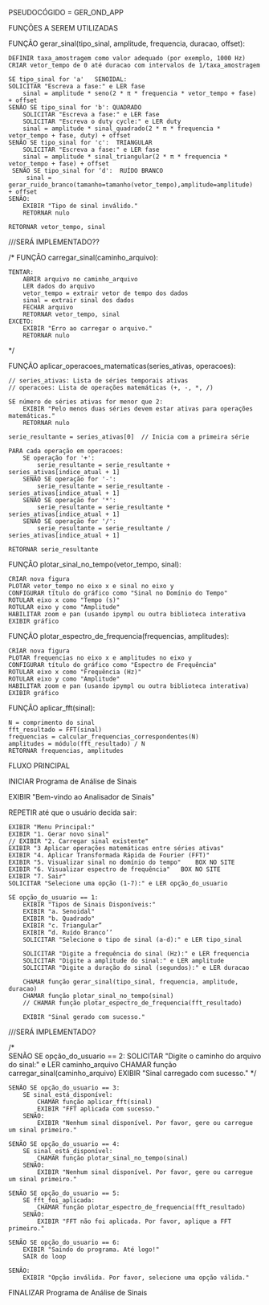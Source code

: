 PSEUDOCÓGIDO = GER_OND_APP 


FUNÇÕES A SEREM UTILIZADAS

FUNÇÃO gerar_sinal(tipo_sinal, amplitude, frequencia, duracao, offset):

    DEFINIR taxa_amostragem como valor adequado (por exemplo, 1000 Hz)
    CRIAR vetor_tempo de 0 até duracao com intervalos de 1/taxa_amostragem
    
    SE tipo_sinal for 'a'	SENOIDAL:
    SOLICITAR "Escreva a fase:" e LER fase
        sinal = amplitude * seno(2 * π * frequencia * vetor_tempo + fase) + offset
    SENÃO SE tipo_sinal for 'b': QUADRADO
        SOLICITAR "Escreva a fase:" e LER fase
        SOLICITAR "Escreva o duty cycle:" e LER duty
        sinal = amplitude * sinal_quadrado(2 * π * frequencia * vetor_tempo + fase, duty) + offset
    SENÃO SE tipo_sinal for 'c':  TRIANGULAR
        SOLICITAR "Escreva a fase:" e LER fase
        sinal = amplitude * sinal_triangular(2 * π * frequencia * vetor_tempo + fase) + offset
     SENÃO SE tipo_sinal for ‘d':  RUÍDO BRANCO
         sinal =  gerar_ruido_branco(tamanho=tamanho(vetor_tempo),amplitude=amplitude)  + offset 
    SENÃO:
        EXIBIR "Tipo de sinal inválido."
        RETORNAR nulo
    
    RETORNAR vetor_tempo, sinal

///SERÁ IMPLEMENTADO??

/* 
FUNÇÃO carregar_sinal(caminho_arquivo):

    TENTAR:
        ABRIR arquivo no caminho_arquivo
        LER dados do arquivo
        vetor_tempo = extrair vetor de tempo dos dados
        sinal = extrair sinal dos dados
        FECHAR arquivo
        RETORNAR vetor_tempo, sinal
    EXCETO:
        EXIBIR "Erro ao carregar o arquivo."
        RETORNAR nulo

*/

FUNÇÃO aplicar_operacoes_matematicas(series_ativas, operacoes):

    // series_ativas: Lista de séries temporais ativas
    // operacoes: Lista de operações matemáticas (+, -, *, /)
    
    SE número de séries ativas for menor que 2:
        EXIBIR "Pelo menos duas séries devem estar ativas para operações matemáticas."
        RETORNAR nulo
    
    serie_resultante = series_ativas[0]  // Inicia com a primeira série
    
    PARA cada operação em operacoes:
        SE operação for '+':
            serie_resultante = serie_resultante + series_ativas[indice_atual + 1]
        SENÃO SE operação for '-':
            serie_resultante = serie_resultante - series_ativas[indice_atual + 1]
        SENÃO SE operação for '*':
            serie_resultante = serie_resultante * series_ativas[indice_atual + 1]
        SENÃO SE operação for '/':
            serie_resultante = serie_resultante / series_ativas[indice_atual + 1]
    
    RETORNAR serie_resultante



FUNÇÃO plotar_sinal_no_tempo(vetor_tempo, sinal):

    CRIAR nova figura
    PLOTAR vetor_tempo no eixo x e sinal no eixo y
    CONFIGURAR título do gráfico como "Sinal no Domínio do Tempo"
    ROTULAR eixo x como "Tempo (s)"
    ROTULAR eixo y como "Amplitude"
    HABILITAR zoom e pan (usando ipympl ou outra biblioteca interativa
    EXIBIR gráfico


FUNÇÃO plotar_espectro_de_frequencia(frequencias, amplitudes):

    CRIAR nova figura
    PLOTAR frequencias no eixo x e amplitudes no eixo y
    CONFIGURAR título do gráfico como "Espectro de Frequência"
    ROTULAR eixo x como "Frequência (Hz)"
    ROTULAR eixo y como "Amplitude"
    HABILITAR zoom e pan (usando ipympl ou outra biblioteca interativa)
    EXIBIR gráfico



FUNÇÃO aplicar_fft(sinal):

    N = comprimento do sinal
    fft_resultado = FFT(sinal)
    frequencias = calcular_frequencias_correspondentes(N)
    amplitudes = módulo(fft_resultado) / N
    RETORNAR frequencias, amplitudes




FLUXO PRINCIPAL

INICIAR Programa de Análise de Sinais

EXIBIR "Bem-vindo ao Analisador de Sinais"

REPETIR até que o usuário decida sair:

    EXIBIR "Menu Principal:"
    EXIBIR "1. Gerar novo sinal"
    // EXIBIR "2. Carregar sinal existente"
    EXIBIR "3 Aplicar operações matemáticas entre séries ativas"
    EXIBIR "4. Aplicar Transformada Rápida de Fourier (FFT)"
    EXIBIR "5. Visualizar sinal no domínio do tempo"	BOX NO SITE
    EXIBIR "6. Visualizar espectro de frequência"	BOX NO SITE
    EXIBIR "7. Sair"
    SOLICITAR "Selecione uma opção (1-7):" e LER opção_do_usuario

    SE opção_do_usuario == 1:
        EXIBIR "Tipos de Sinais Disponíveis:"
        EXIBIR "a. Senoidal"
        EXIBIR "b. Quadrado"
        EXIBIR "c. Triangular”
        EXIBIR “d. Ruído Branco’’
        SOLICITAR "Selecione o tipo de sinal (a-d):" e LER tipo_sinal

        SOLICITAR "Digite a frequência do sinal (Hz):" e LER frequencia
        SOLICITAR "Digite a amplitude do sinal:" e LER amplitude
        SOLICITAR "Digite a duração do sinal (segundos):" e LER duracao

        CHAMAR função gerar_sinal(tipo_sinal, frequencia, amplitude, duracao)
        CHAMAR função plotar_sinal_no_tempo(sinal)
        // CHAMAR função plotar_espectro_de_frequencia(fft_resultado)

        EXIBIR "Sinal gerado com sucesso."

///SERÁ IMPLEMENTADO?
 
/*	
    SENÃO SE opção_do_usuario == 2:
        SOLICITAR "Digite o caminho do arquivo do sinal:" e LER caminho_arquivo
        CHAMAR função carregar_sinal(caminho_arquivo)
        EXIBIR "Sinal carregado com sucesso."
*/


    SENÃO SE opção_do_usuario == 3:
        SE sinal_está_disponível:
            CHAMAR função aplicar_fft(sinal)
            EXIBIR "FFT aplicada com sucesso."
        SENÃO:
            EXIBIR "Nenhum sinal disponível. Por favor, gere ou carregue um sinal primeiro."

    SENÃO SE opção_do_usuario == 4:
        SE sinal_está_disponível:
            CHAMAR função plotar_sinal_no_tempo(sinal)
        SENÃO:
            EXIBIR "Nenhum sinal disponível. Por favor, gere ou carregue um sinal primeiro."

    SENÃO SE opção_do_usuario == 5:
        SE fft_foi_aplicada:
            CHAMAR função plotar_espectro_de_frequencia(fft_resultado)
        SENÃO:
            EXIBIR "FFT não foi aplicada. Por favor, aplique a FFT primeiro."

    SENÃO SE opção_do_usuario == 6:
        EXIBIR "Saindo do programa. Até logo!"
        SAIR do loop

    SENÃO:
        EXIBIR "Opção inválida. Por favor, selecione uma opção válida."

FINALIZAR Programa de Análise de Sinais




